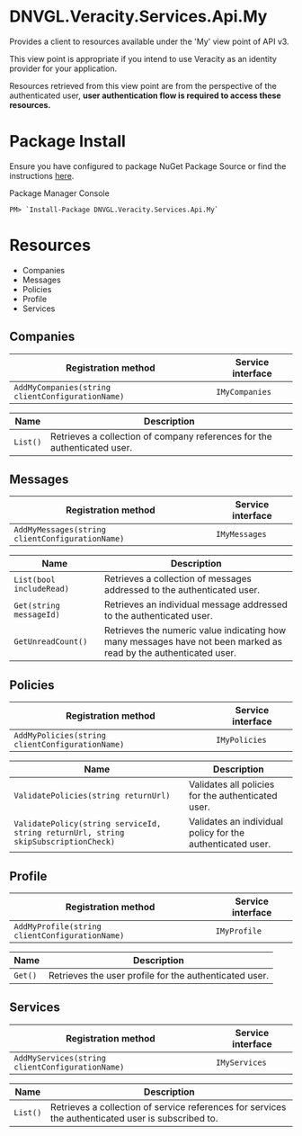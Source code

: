 # DNVGL.Veracity.Services.Api.My
Provides a client to resources available under the 'My' view point of API v3.

This view point is appropriate if you intend to use Veracity as an identity provider for your application.

Resources retrieved from this view point are from the perspective of the authenticated user, **user authentication flow is required to access these resources.**

# Package Install

Ensure you have configured to package NuGet Package Source or find the instructions [here](/articles/PackageInstall.md).

Package Manager Console
```
PM> `Install-Package DNVGL.Veracity.Services.Api.My`
```

# Resources
- Companies
- Messages
- Policies
- Profile
- Services

## Companies
| Registration method | Service interface |
|--|--|
| `AddMyCompanies(string clientConfigurationName)` | `IMyCompanies` |

| Name | Description |
|--|--|
| `List()` | Retrieves a collection of company references for the authenticated user. |

## Messages
| Registration method | Service interface |
|--|--|
| `AddMyMessages(string clientConfigurationName)` | `IMyMessages` |

| Name | Description |
|--|--|
| `List(bool includeRead)` | Retrieves a collection of messages addressed to the authenticated user. |
| `Get(string messageId)` | Retrieves an individual message addressed to the authenticated user. |
| `GetUnreadCount()` | Retrieves the numeric value indicating how many messages have not been marked as read by the authenticated user. |

## Policies
| Registration method | Service interface |
|--|--|
| `AddMyPolicies(string clientConfigurationName)` | `IMyPolicies` |

| Name | Description |
|--|--|
| `ValidatePolicies(string returnUrl)` | Validates all policies for the authenticated user. |
| `ValidatePolicy(string serviceId, string returnUrl, string skipSubscriptionCheck)` | Validates an individual policy for the authenticated user. | 

## Profile
| Registration method | Service interface |
|--|--|
| `AddMyProfile(string clientConfigurationName)` | `IMyProfile` |

| Name | Description |
|--|--|
| `Get()` | Retrieves the user profile for the authenticated user. |

## Services
| Registration method | Service interface |
|--|--|
| `AddMyServices(string clientConfigurationName)` | `IMyServices` |

| Name | Description |
|--|--|
| `List()` | Retrieves a collection of service references for services the authenticated user is subscribed to. |
